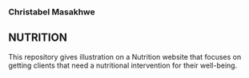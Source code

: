 <h3>Christabel Masakhwe</h3>
<h2>NUTRITION</h2>
<p>This repository gives illustration on a Nutrition website that focuses on getting clients that need a nutritional intervention for their well-being.</p>
<link href="https://christabelmasakhwe.github.io/Nutrition/">
